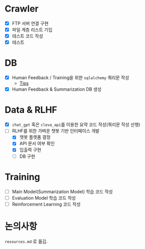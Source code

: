 # Crawler
- [x] FTP 서버 연결 구현
- [x] 파일 계층 리스트 기입
- [x] 테스트 코드 작성
- [x] 테스트

# DB
- [x] Human Feedback / Training을 위한 `sqlalchemy` 쿼리문 작성
    - [Tips](https://soogoonsoogoonpythonists.github.io/sqlalchemy-for-pythonist/tutorial/)
- [x] Human Feedback & Summarization DB 생성

# Data & RLHF
- [x] `chat_gpt` 혹은 `clova_api`를 이용한 요약 코드 작성(쿼리문 작성 선행)
- [ ] RLHF를 위한 가벼운 챗봇 기반 인터페이스 개발
    - [x] 챗봇 플랫폼 결정
    - [x] API 문서 여부 확인
    - [x] 입출력 구현
    - [ ] DB 구현

# Training
- [ ] Main Model(Summarization Model) 학습 코드 작성
- [ ] Evaluation Model 학습 코드 작성
- [ ] Reinforcement Learning 코드 작성

# 논의사항
`resources.md` 로 옮김.